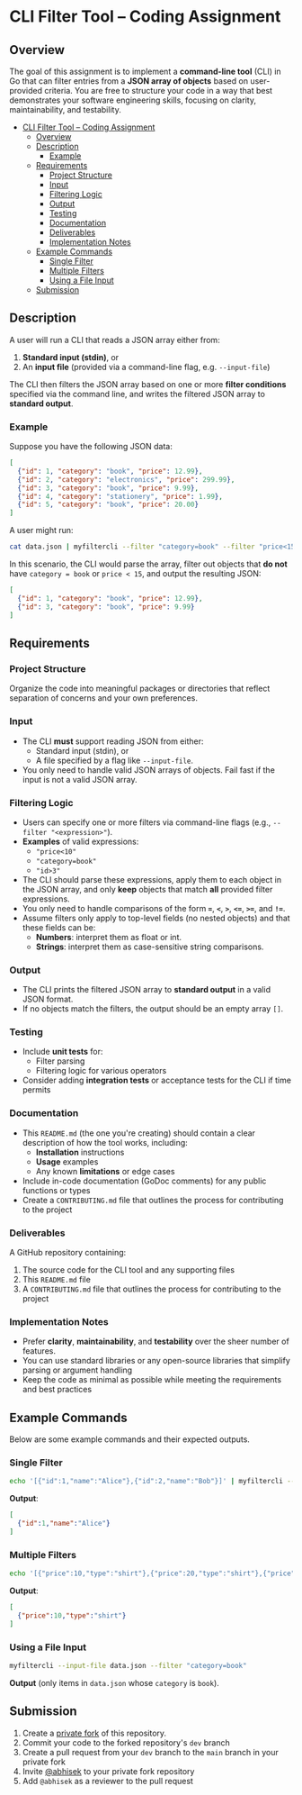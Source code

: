 # CLI Filter Tool – Coding Assignment

## Overview

The goal of this assignment is to implement a **command-line tool** (CLI) in Go that can filter entries from a **JSON array of objects** based on user-provided criteria. You are free to structure your code in a way that best demonstrates your software engineering skills, focusing on clarity, maintainability, and testability.

- [CLI Filter Tool – Coding Assignment](#cli-filter-tool--coding-assignment)
  - [Overview](#overview)
  - [Description](#description)
    - [Example](#example)
  - [Requirements](#requirements)
    - [Project Structure](#project-structure)
    - [Input](#input)
    - [Filtering Logic](#filtering-logic)
    - [Output](#output)
    - [Testing](#testing)
    - [Documentation](#documentation)
    - [Deliverables](#deliverables)
    - [Implementation Notes](#implementation-notes)
  - [Example Commands](#example-commands)
    - [Single Filter](#single-filter)
    - [Multiple Filters](#multiple-filters)
    - [Using a File Input](#using-a-file-input)
  - [Submission](#submission)

## Description

A user will run a CLI that reads a JSON array either from:

1. **Standard input (stdin)**, or
2. An **input file** (provided via a command-line flag, e.g. `--input-file`)

The CLI then filters the JSON array based on one or more **filter conditions** specified via the command line, and writes the filtered JSON array to **standard output**.

### Example

Suppose you have the following JSON data:

```json
[
  {"id": 1, "category": "book", "price": 12.99},
  {"id": 2, "category": "electronics", "price": 299.99},
  {"id": 3, "category": "book", "price": 9.99},
  {"id": 4, "category": "stationery", "price": 1.99},
  {"id": 5, "category": "book", "price": 20.00}
]
```

A user might run:

```bash
cat data.json | myfiltercli --filter "category=book" --filter "price<15"
```

In this scenario, the CLI would parse the array, filter out objects that **do not** have `category = book` or `price < 15`, and output the resulting JSON:

```json
[
  {"id": 1, "category": "book", "price": 12.99},
  {"id": 3, "category": "book", "price": 9.99}
]
```

## Requirements

### Project Structure
Organize the code into meaningful packages or directories that reflect separation of concerns and your own preferences.

### Input
- The CLI **must** support reading JSON from either:
  - Standard input (stdin), or
  - A file specified by a flag like `--input-file`.
- You only need to handle valid JSON arrays of objects. Fail fast if the input is not a valid JSON array.

### Filtering Logic
- Users can specify one or more filters via command-line flags (e.g., `--filter "<expression>"`).
- **Examples** of valid expressions:
  - `"price<10"`
  - `"category=book"`
  - `"id>3"`
- The CLI should parse these expressions, apply them to each object in the JSON array, and only **keep** objects that match **all** provided filter expressions.
- You only need to handle comparisons of the form **`=`**, **`<`**, **`>`**, **`<=`**, **`>=`**, and **`!=`**.
- Assume filters only apply to top-level fields (no nested objects) and that these fields can be:
  - **Numbers**: interpret them as float or int.
  - **Strings**: interpret them as case-sensitive string comparisons.

### Output
- The CLI prints the filtered JSON array to **standard output** in a valid JSON format.
- If no objects match the filters, the output should be an empty array `[]`.

### Testing
- Include **unit tests** for:
  - Filter parsing
  - Filtering logic for various operators
- Consider adding **integration tests** or acceptance tests for the CLI if time permits

### Documentation
- This `README.md` (the one you're creating) should contain a clear description of how the tool works, including:
  - **Installation** instructions
  - **Usage** examples
  - Any known **limitations** or edge cases
- Include in-code documentation (GoDoc comments) for any public functions or types
- Create a `CONTRIBUTING.md` file that outlines the process for contributing to the project

### Deliverables
A GitHub repository containing:

1. The source code for the CLI tool and any supporting files
2. This `README.md` file
3. A `CONTRIBUTING.md` file that outlines the process for contributing to the project

### Implementation Notes
- Prefer **clarity**, **maintainability**, and **testability** over the sheer number of features.
- You can use standard libraries or any open-source libraries that simplify parsing or argument handling
- Keep the code as minimal as possible while meeting the requirements and best practices

## Example Commands

Below are some example commands and their expected outputs.

### Single Filter

```bash
echo '[{"id":1,"name":"Alice"},{"id":2,"name":"Bob"}]' | myfiltercli --filter "id=1"
```

**Output**:

```json
[
  {"id":1,"name":"Alice"}
]
```

### Multiple Filters

```bash
echo '[{"price":10,"type":"shirt"},{"price":20,"type":"shirt"},{"price":10,"type":"pants"}]' | myfiltercli --filter "type=shirt" --filter "price<15"
```

**Output**:

```json
[
  {"price":10,"type":"shirt"}
]
```

### Using a File Input

```bash
myfiltercli --input-file data.json --filter "category=book"
```

**Output** (only items in `data.json` whose `category` is `book`).

## Submission

1. Create a [private fork](https://docs.github.com/en/pull-requests/collaborating-with-pull-requests/working-with-forks/fork-a-repo) of this repository.
2. Commit your code to the forked repository's `dev` branch
3. Create a pull request from your `dev` branch to the `main` branch in your private fork
4. Invite [@abhisek](https://github.com/abhisek) to your private fork repository
5. Add `@abhisek` as a reviewer to the pull request
